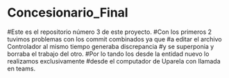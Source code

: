 # Concesionario_Final
#Este es el repositorio número 3 de este proyecto. 
#Con los primeros 2 tuvimos problemas con los commit combinados ya que
#a editar el archivo Controlador al mismo tiempo generaba discrepancia 
#y se superponia y borraba el trabajo del otro.
#Por lo tando los desde la entidad nuevo lo realizamos exclusivamente 
#desde el computador de Uparela con llamada en teams.
